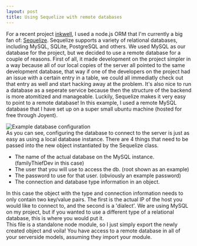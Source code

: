```yaml
---
layout: post
title: Using Sequelize with remote databases
---
```


For a recent project [inkwell](http://inkwell.adamv.io), I used a node.js ORM that I'm currently
a big fan of: [Sequelize](http://docs.sequelizejs.com/en/latest/).  Sequelize supports a variety of relational
databases, including MySQL, SQLite, PostgreSQL and others.  We used MySQL as our database for the project, but we
decided to use a remote database for a couple of reasons.  First of all, it made development on the project simpler in a way because all of our local copies of the server all pointed to the same development database, that way if one of the developers on the project had an issue with a certain entry in a table, we could all immediatly check out that entry as well and start hacking away at the problem.  It's also nice to run a database as a seperate service because then the structure of the backend is more atomitized and manageable.
Luckily, Sequelize makes it very easy to point to a remote database!
In this example, I used a remote MySQL database that I have set up on a super small ubuntu machine (hosted for free through Joyent).  

![Example database configuration](http://i.imgur.com/oC0TE9v.png "Example database configuration")  
As you can see, configuring the database to connect to the server is just as easy as using a local database instance.  There are 4 things that need to be passed into the new object instantiated by the Sequelize class.  
  * The name of the actual database on the MySQL instance. (familyThiefDev in this case)  
  * The user that you will use to access the db.  (root shown as an example)  
  * The password to use for that user. (obviously an example password)  
  * The connection and database type information in an object.  
  
In this case the object with the type and connection information needs to only contain two key/value pairs.  The first is the actual IP of the host you would like to connect to, and the second is a 'dialect'.  We are using MySQL on my project, but if you wanted to use a different type of a relational database, this is where you would put it.  
This file is a standalone node module, so I just simply export the newly created object and voila!  You have access to a remote database in all of your serverside models, assuming they import your module.  

